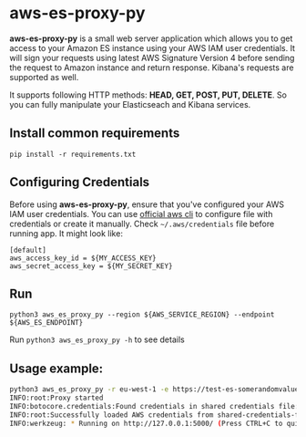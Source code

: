 # aws-es-proxy-py

**aws-es-proxy-py** is a small web server application which allows you to get access to your Amazon ES instance using your AWS IAM user credentials. It will sign your requests using latest AWS Signature Version 4 before sending the request to Amazon instance and return response. Kibana's requests are supported as well.

It supports following HTTP methods: **HEAD, GET, POST, PUT, DELETE**. So you can fully manipulate your Elasticseach and Kibana services.

## Install common requirements

`pip install -r requirements.txt`

## Configuring Credentials

Before using **aws-es-proxy-py**, ensure that you've configured your AWS IAM user credentials. You can use [official aws cli](https://aws.amazon.com/cli/) to configure file with credentials or create it manually. Check `~/.aws/credentials` file before running app. It might look like:

```
[default]
aws_access_key_id = ${MY_ACCESS_KEY}
aws_secret_access_key = ${MY_SECRET_KEY}
```

## Run

`python3 aws_es_proxy_py --region ${AWS_SERVICE_REGION} --endpoint ${AWS_ES_ENDPOINT}`

Run `python3 aws_es_proxy_py -h` to see details

## Usage example:

```sh
python3 aws_es_proxy_py -r eu-west-1 -e https://test-es-somerandomvalue.eu-west-1.es.amazonaws.com
INFO:root:Proxy started
INFO:botocore.credentials:Found credentials in shared credentials file: ~/.aws/credentials
INFO:root:Successfully loaded AWS credentials from shared-credentials-file
INFO:werkzeug: * Running on http://127.0.0.1:5000/ (Press CTRL+C to quit)
```
